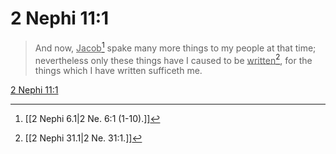 # 2 Nephi 11:1

> And now, <u>Jacob</u>[^a] spake many more things to my people at that time; nevertheless only these things have I caused to be <u>written</u>[^b], for the things which I have written sufficeth me.

[2 Nephi 11:1](https://www.churchofjesuschrist.org/study/scriptures/bofm/2-ne/11?lang=eng&id=p1#p1)


[^a]: [[2 Nephi 6.1|2 Ne. 6:1 (1-10).]]
[^b]: [[2 Nephi 31.1|2 Ne. 31:1.]]
